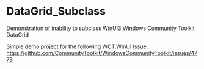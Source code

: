 # DataGrid_Subclass
Demonstration of inability to subclass WinUI3 Windows Community Toolkit DataGrid

Simple demo project for the following WCT.WinUI Issue: https://github.com/CommunityToolkit/WindowsCommunityToolkit/issues/4779
